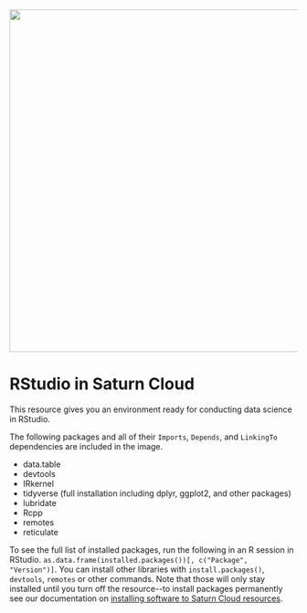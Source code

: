 <img src="https://saturn-public-assets.s3.us-east-2.amazonaws.com/example-resources/rstudio.png" width="600" />

# RStudio in Saturn Cloud

This resource gives you an environment ready for conducting data science in RStudio.

The following packages and all of their `Imports`, `Depends`, and `LinkingTo` dependencies are included in the image.

* data.table
* devtools
* IRkernel
* tidyverse (full installation including dplyr, ggplot2, and other packages)
* lubridate
* Rcpp
* remotes
* reticulate

To see the full list of installed packages, run the following in an R session in RStudio.
`as.data.frame(installed.packages())[, c("Package", "Version")]`. You can install other libraries with `install.packages()`, `devtools`, `remotes` or other commands. Note that those will only stay installed until you turn off the resource--to install packages permanently see our documentation on [installing software to Saturn Cloud resources](https://saturncloud.io/docs/using-saturn-cloud/install-packages/).